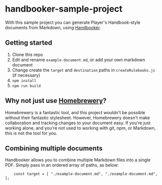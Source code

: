 # handbooker-sample-project

With this sample project you can generate Player's Handbook-style documents from Markdown, using [Handbooker](https://github.com/monolith-games/handbooker).

## Getting started

1. Clone this repo
2. Edit and rename `example-document.md`, or add your own markdown document
3. Change create the `target` and `destination` paths in `createRulebooks.js` (if necessary)
4. `npm install`
5. `npm run build`

## Why not just use [Homebrewery](http://homebrewery.naturalcrit.com/)?

Homebrewery is a fantastic tool, and this project wouldn't be possible without their fantastic stylesheet. However, Homebrewery doesn't make collaboration and tracking changes to your document easy. If you're just working alone, and you're not used to working with git, npm, or Markdown, this is not the tool for you.

## Combining multiple documents

Handbooker allows you to combine multiple Markdown files into a single PDF. Simply pass in an ordered array of paths, as below:

```
    const target = [ "./example-document.md", "./example-document.md", ];
```
